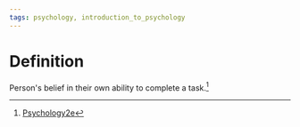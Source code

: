 ```yaml
---
tags: psychology, introduction_to_psychology
---
```


# Definition

Person's belief in their own ability to complete a task.[^1]

[^1]: [Psychology2e](zotero://open-pdf/library/items/SSTBV7L5?page=499)